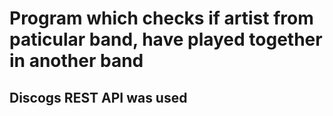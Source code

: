 # Program which checks if artist from paticular band, have played together in another band

## Discogs REST API was used
